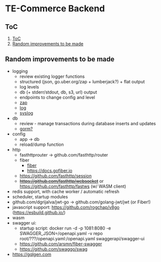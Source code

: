 # TE-Commerce Backend

## ToC

1. [ToC](#toc)
2. [Random improvements to be made](#random-improvements-to-be-made)


## Random improvements to be made

* logging
  * review existing logger functions
  * structured (json, go.uber.org/zap + lumberjack?) + flat output
  * log levels
  * db (+ stderr/stdout, db, s3, url) output
  * endpoints to change config and level
  * [zap](https://pkg.go.dev/go.uber.org/zap#pkg-examples)
  * [log](https://pkg.go.dev/go.uber.org/zap#pkg-examples)
  * [syslog](https://pkg.go.dev/log/syslog)
* db
  * review - manage transactions during database inserts and updates
  * [gorm?](https://gorm.io/index.html)
* config
  * app -> db
  * reload/dump function
* http
  * fasthttprouter -> github.com/fasthttp/router
  * fiber
    * [fiber](https://github.com/gofiber/fiber)
    * <https://docs.gofiber.io>
  * <https://github.com/fasthttp/session>
  * ~~<https://github.com/fasthttp/websocket>~~ or <https://github.com/fasthttp/fastws> (w/ WASM client)
* redis support, with cache worker / automatic refresh
* scheduler, startup modules
* github.com/dgrijalva/jwt-go -> github.com/golang-jwt/jwt (or Fiber!)
* javascript support: <https://github.com/rogchap/v8go> (<https://esbuild.github.io/>)
* wasm
* swagger ui:
  * startup script: docker run -d -p 1081:8080 -e SWAGGER_JSON=/openapi.yaml -v repo root/???/openapi.yaml:/openapi.yaml swaggerapi/swagger-ui
  * <https://github.com/arsmn/fiber-swagger>
  * <https://github.com/swaggo/swag>
* <https://gqlgen.com>
